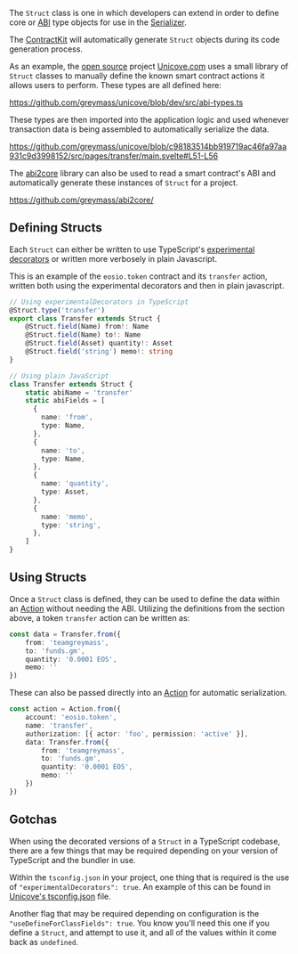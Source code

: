 The `Struct` class is one in which developers can extend in order to define core or [ABI](#) type objects for use in the [Serializer](#).

The [ContractKit](#) will automatically generate `Struct` objects during its code generation process.

As an example, the [open source](https://github.com/greymass/unicove) project [Unicove.com](https://unicove.com) uses a small library of `Struct` classes to manually define the known smart contract actions it allows users to perform. These types are all defined here:

https://github.com/greymass/unicove/blob/dev/src/abi-types.ts

These types are then imported into the application logic and used whenever transaction data is being assembled to automatically serialize the data.

https://github.com/greymass/unicove/blob/c98183514bb919719ac46fa97aa931c9d3998152/src/pages/transfer/main.svelte#L51-L56


The [abi2core](#) library can also be used to read a smart contract's ABI and automatically generate these instances of `Struct` for a project.

https://github.com/greymass/abi2core/

## Defining Structs

Each `Struct` can either be written to use TypeScript's [experimental decorators](https://www.typescriptlang.org/tsconfig#experimentalDecorators) or written more verbosely in plain Javascript. 

This is an example of the `eosio.token` contract and its `transfer` action, written both using the experimental decorators and then in plain javascript.

```ts
// Using experimentalDecorators in TypeScript
@Struct.type('transfer')
export class Transfer extends Struct {
    @Struct.field(Name) from!: Name
    @Struct.field(Name) to!: Name
    @Struct.field(Asset) quantity!: Asset
    @Struct.field('string') memo!: string
}

// Using plain JavaScript
class Transfer extends Struct {
    static abiName = 'transfer'
    static abiFields = [
      {
        name: 'from',
        type: Name,
      },
      {
        name: 'to',
        type: Name,
      },
      {
        name: 'quantity',
        type: Asset,
      },
      {
        name: 'memo',
        type: 'string',
      },
    ]
}
```

## Using Structs

Once a `Struct` class is defined, they can be used to define the data within an [Action](#) without needing the ABI. Utilizing the definitions from the section above, a token `transfer` action can be written as:

```ts
const data = Transfer.from({
    from: 'teamgreymass',
    to: 'funds.gm',
    quantity: '0.0001 EOS',
    memo: ''
})
```

These can also be passed directly into an [Action](#) for automatic serialization.

```ts
const action = Action.from({
    account: 'eosio.token',
    name: 'transfer',
    authorization: [{ actor: 'foo', permission: 'active' }],
    data: Transfer.from({
        from: 'teamgreymass',
        to: 'funds.gm',
        quantity: '0.0001 EOS',
        memo: ''
    })
})
```

## Gotchas

When using the decorated versions of a `Struct` in a TypeScript codebase, there are a few things that may be required depending on your version of TypeScript and the bundler in use.

Within the `tsconfig.json` in your project, one thing that is required is the use of `"experimentalDecorators": true`. An example of this can be found in [Unicove's tsconfig.json](https://github.com/greymass/unicove/blob/c98183514bb919719ac46fa97aa931c9d3998152/tsconfig.json#L19) file.

Another flag that may be required depending on configuration is the `"useDefineForClassFields": true`. You know you'll need this one if you define a `Struct`, and attempt to use it, and all of the values within it come back as `undefined`.